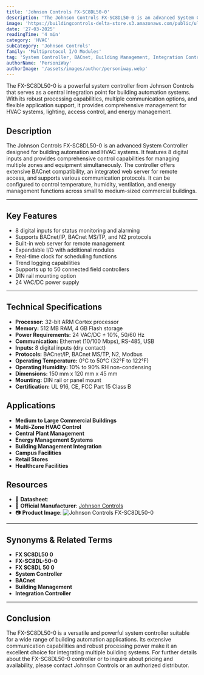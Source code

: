 ```yaml
---
title: 'Johnson Controls FX-SC8DL50-0'
description: 'The Johnson Controls FX-SC8DL50-0 is an advanced System Controller designed for building automation and HVAC systems. It features 8 digital inputs and provides comprehensive control capabilities for managing multiple zones and equipment simultaneously. The controller offers extensive BACnet compatibility, an integrated web server for remote access, and supports various communication protocols. It can be configured to control temperature, humidity, ventilation, and energy management functions across small to medium-sized commercial buildings.'
image: 'https://buildingcontrols-delta-store.s3.amazonaws.com/public/ultracommerce/product/transform/images/byUrlTitle/fxsc8dl500/fx-sc8dl50-0.webp'
date: '27-03-2025'
readingTime: '4 min'
category: 'HVAC'
subCategory: 'Johnson Controls'
family: 'Multiprotocol I/O Modules'
tag: 'System Controller, BACnet, Building Management, Integration Controller'
authorName: 'PersoniWay'
authorImage: '/assets/images/author/personiway.webp'
---
```


The FX-SC8DL50-0 is a powerful system controller from Johnson Controls that serves as a central integration point for building automation systems. With its robust processing capabilities, multiple communication options, and flexible application support, it provides comprehensive management for HVAC systems, lighting, access control, and energy management.
## **Description**
The Johnson Controls FX-SC8DL50-0 is an advanced System Controller designed for building automation and HVAC systems. It features 8 digital inputs and provides comprehensive control capabilities for managing multiple zones and equipment simultaneously. The controller offers extensive BACnet compatibility, an integrated web server for remote access, and supports various communication protocols. It can be configured to control temperature, humidity, ventilation, and energy management functions across small to medium-sized commercial buildings.

---

## **Key Features**
- 8 digital inputs for status monitoring and alarming
- Supports BACnet/IP, BACnet MS/TP, and N2 protocols
- Built-in web server for remote management
- Expandable I/O with additional modules
- Real-time clock for scheduling functions
- Trend logging capabilities
- Supports up to 50 connected field controllers
- DIN rail mounting option
- 24 VAC/DC power supply

---

## **Technical Specifications**
- **Processor:** 32-bit ARM Cortex processor
- **Memory:** 512 MB RAM, 4 GB Flash storage
- **Power Requirements:** 24 VAC/DC ± 10%, 50/60 Hz
- **Communication:** Ethernet (10/100 Mbps), RS-485, USB
- **Inputs:** 8 digital inputs (dry contact)
- **Protocols:** BACnet/IP, BACnet MS/TP, N2, Modbus
- **Operating Temperature:** 0°C to 50°C (32°F to 122°F)
- **Operating Humidity:** 10% to 90% RH non-condensing
- **Dimensions:** 150 mm x 120 mm x 45 mm
- **Mounting:** DIN rail or panel mount
- **Certification:** UL 916, CE, FCC Part 15 Class B

## **Applications**
- **Medium to Large Commercial Buildings**
- **Multi-Zone HVAC Control**
- **Central Plant Management**
- **Energy Management Systems**
- **Building Management Integration**
- **Campus Facilities**
- **Retail Stores**
- **Healthcare Facilities**

## **Resources**
- 📄 **Datasheet**:
- 🏢 **Official Manufacturer**: [Johnson Controls](https://www.johnsoncontrols.com)
- 📷 **Product Image**:
  ![Johnson Controls FX-SC8DL50-0](https://buildingcontrols-delta-store.s3.amazonaws.com/public/ultracommerce/product/transform/images/byUrlTitle/fxsc8dl500/fx-sc8dl50-0.webp)

---

## **Synonyms & Related Terms**
- **FX SC8DL50 0**
- **FX-SC8DL-50-0**
- **FX SC8DL 50 0**
- **System Controller**
- **BACnet**
- **Building Management**
- **Integration Controller**

---

## **Conclusion**
The FX-SC8DL50-0 is a versatile and powerful system controller suitable for a wide range of building automation applications. Its extensive communication capabilities and robust processing power make it an excellent choice for integrating multiple building systems. For further details about the FX-SC8DL50-0 controller or to inquire about pricing and availability, please contact Johnson Controls or an authorized distributor.